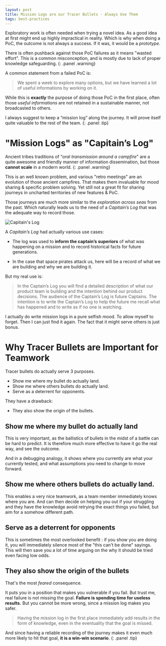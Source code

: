 ```yaml
---
layout: post
title: Mission Logs are our Tracer Bullets - Always Use Them
tags: best-practices 
---
```


Exploratory work is often needed when trying a novel idea. As a good idea at
first might end up highly impractical in reality. Which is why when doing a
PoC, the outcome is not always a success. If it was, it would be a *prototype*.

There is often pushback against those PoC failures as it means "wasted effort".
This is a common misconception, and is mostly due to lack of proper knowledge
safeguarding.
{: .panel .warning}

A common statement from a failed PoC is:

> We spent a week to explore many options, but we have learned a lot
> of useful informations by working on it.

While this is **exactly** the purpose of doing those PoC in the first place,
often those *useful informations* are not retained in a sustainable manner, not
broadcasted to others.

I always suggest to keep a “mission log” along
the journey. It will prove itself quite valuable to the rest of the team.
{: .panel .tip}

# "Mission Logs" as "Capitain’s Log" 


Ancient tribes traditions of “*oral transmission around a campfire*" are a quite
awesome and friendly manner of information dissemination, but those **cannot
scale** in a modern world.
{: .panel .warning}

This is an well known problem, and various "retro meetings" are an
evolution of those ancient campfires. That makes them invaluable for mood sharing
& specific problem solving. Yet still not a great fit for sharing journeys in
uncharted territories of new features & PoC. 

Those journeys are much more similar to the *exploration across seas* from the
past. Which naturally leads us to the need of a *Capitain’s Log* that was the
adequate way to record those.

![Capitain's Log](../../../assets/images/Captain%27s_log_on_monitor.jpg)

A *Capitain’s Log* had actually various use cases:

- The log was used to **inform the captain’s superiors** of what was happening on a
  mission and to record historical facts for future generations.

- In the case that space pirates attack us, here will be a record of what we
  are building and why we are building it.

But my real use is:

> In the Captain’s Log you will find a detailed description of what our
> product team is building and the intention behind our product decisions.
> The audience of the Captain’s Log is future Captains.
> The intention is to write the Captain’s Log to help the future me recall what
> has happened and to write as if no one is watching.

I actually do write mission logs in a pure selfish mood. To allow myself to
forget. Then I can just find it again. The fact that it might serve others is
just bonus. 

# Why Tracer Bullets are Important for Teamwork

Tracer bullets do actually serve 3 purposes.  

- Show me where my bullet do actually land. 
- Show me where others bullets do actually land.
- Serve as a deterrent for opponents.

They have a drawback:

- They also show the origin of the bullets.

## Show me where my bullet do actually land

This is very important, as the ballistics of bullets in the midst of a battle
can be hard to predict. It is therefore much more effective to have it go the
real way, and see the outcome.

And in a debugging analogy, it shows where you currently are what your
currently tested, and what assumptions you need to change to move forward.

## Show me where others bullets do actually land.

This enables a very nice teamwork, as a team member immediately knows where you
are. And can then decide on helping you out if your struggling and they have
the knowledge avoid retrying the exact things you failed, but aim for a somehow
different path.

## Serve as a deterrent for opponents

This is sometimes the most overlooked benefit : if you show you are doing it,
you will immediately silence most of the "this can't be done" sayings. This
will then save you a lot of time arguing on the why it should be tried even
facing low odds.

## They also show the origin of the bullets

That's the most *feared* consequence.

It puts you in a position that makes you vulnerable if you fail. But trust me,
real failure is not missing the goal. **Failure is spending time for useless
results.** But you cannot be more wrong, since a mission log makes you safer.

> Having the mission log in the first place immediately add results in the form
> of knowledge, even in the eventuality that the goal is missed.

And since having a reliable recording of the journey makes it even much more
likely to hit that goal, **it is a win-win scenario**.
{: .panel .tip}
